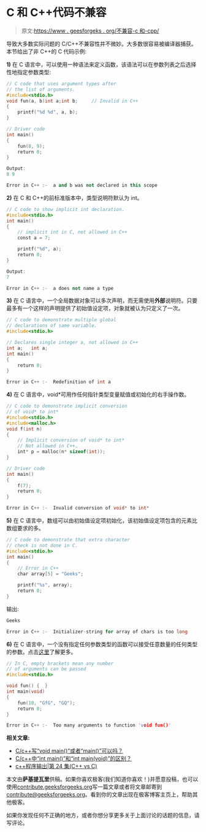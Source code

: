 # C 和 C++代码不兼容

> 原文:[https://www . geesforgeks . org/不兼容-c 和-cpp/](https://www.geeksforgeeks.org/incompatibilities-between-c-and-cpp/)

导致大多数实际问题的 C/C++不兼容性并不微妙。大多数很容易被编译器捕获。
本节给出了非 C++的 C 代码示例:

**1)** 在 C 语言中，可以使用一种语法来定义函数，该语法可以在参数列表之后选择性地指定参数类型:

```cpp
// C code that uses argument types after
// the list of arguments.
#include<stdio.h>
void fun(a, b)int a;int b;     // Invalid in C++
{
    printf("%d %d", a, b);
}

// Driver code
int main()
{
    fun(8, 9);
    return 0;
}
```

```cpp
Output:
8 9 

```

```cpp
Error in C++ :-  a and b was not declared in this scope 
```

**2)** 在 C 和 C++的前标准版本中，类型说明符默认为 int。

```cpp
// C code to show implicit int declaration.
#include<stdio.h>
int main()
{
    // implicit int in C, not allowed in C++
    const a = 7;    

    printf("%d", a);
    return 0;
}
```

```cpp
Output:
7

```

```cpp
Error in C++ :-  a does not name a type 
```

**3)** 在 C 语言中，一个全局数据对象可以多次声明，而无需使用**外部**说明符。只要最多有一个这样的声明提供了初始值设定项，对象就被认为只定义了一次。

```cpp
// C code to demonstrate multiple global
// declarations of same variable.
#include<stdio.h>

// Declares single integer a, not allowed in C++
int a;   int a;  
int main()
{
    return 0;
}
```

```cpp
Error in C++ :-  Redefinition of int a
```

**4)** 在 C 语言中，void*可用作任何指针类型变量赋值或初始化的右手操作数。

```cpp
// C code to demonstrate implicit conversion
// of void* to int*
#include<stdio.h>
#include<malloc.h>
void f(int n)
{
    // Implicit conversion of void* to int*
    // Not allowed in C++.
    int* p = malloc(n* sizeof(int));  
}

// Driver code
int main()
{
    f(7);
    return 0;
}
```

```cpp
Error in C++ :-  Invalid conversion of void* to int*
```

**5)** 在 C 语言中，数组可以由初始值设定项初始化，该初始值设定项包含的元素比数组要求的多。

```cpp
// C code to demonstrate that extra character
// check is not done in C.
#include<stdio.h>
int main()
{
    // Error in C++
    char array[5] = "Geeks";      

    printf("%s", array);
    return 0;
}
```

输出:

```cpp
Geeks

```

```cpp
Error in C++ :-  Initializer-string for array of chars is too long
```

**6)** 在 C 语言中，一个没有指定任何参数类型的函数可以接受任意数量的任何类型的参数。点击[这里](https://www.geeksforgeeks.org/difference-int-main-int-mainvoid/)了解更多。

```cpp
// In C, empty brackets mean any number
// of arguments can be passed
#include<stdio.h>

void fun() {  } 
int main(void)
{
    fun(10, "GfG", "GQ");  
    return 0;
}
```

```cpp
Error in C++ :-  Too many arguments to function 'void fun()'
```

**相关文章:**

*   [C/c++写“void main()”或者“main()”可以吗？](https://www.geeksforgeeks.org/fine-write-void-main-cc/)
*   [C/c++中“int main()”和“int main(void)”的区别？](https://www.geeksforgeeks.org/difference-int-main-int-mainvoid/)
*   [c++程序输出|第 24 集(C++ vs C)](https://www.geeksforgeeks.org/output-c-programs-set-24-c-vs-c/)

本文由**萨基提瓦里**供稿。如果你喜欢极客(我们知道你喜欢！)并愿意投稿，也可以使用[contribute.geeksforgeeks.org](http://www.contribute.geeksforgeeks.org)写一篇文章或者将文章邮寄到 contribute@geeksforgeeks.org。看到你的文章出现在极客博客主页上，帮助其他极客。

如果你发现任何不正确的地方，或者你想分享更多关于上面讨论的话题的信息，请写评论。